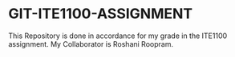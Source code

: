 # GIT-ITE1100-ASSIGNMENT
This Repository is done in accordance for my grade in the ITE1100 assignment. My Collaborator is Roshani Roopram.
